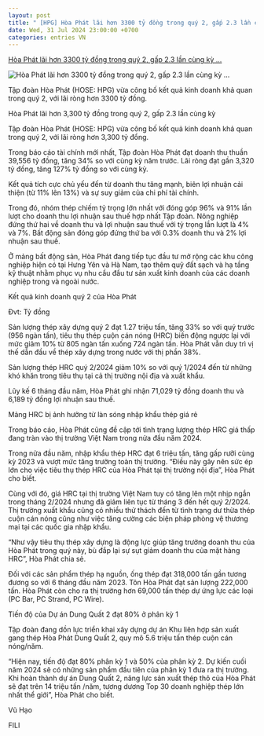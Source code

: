 ```yaml
---
layout: post
title: " [HPG] Hòa Phát lãi hơn 3300 tỷ đồng trong quý 2, gấp 2.3 lần cùng kỳ ..."
date: Wed, 31 Jul 2024 23:00:00 +0700
categories: entries VN
---
```

[Hòa Phát lãi hơn 3300 tỷ đồng trong quý 2, gấp 2.3 lần cùng kỳ ...](https://vietstock.vn/2024/07/hoa-phat-lai-hon-3300-ty-dong-trong-quy-2-gap-23-lan-cung-ky-737-1215203.htm)

![Hòa Phát lãi hơn 3300 tỷ đồng trong quý 2, gấp 2.3 lần cùng kỳ ...](https://image.vietstock.vn/2024/07/31/hoa-phat_1733341.png)

Tập đoàn Hòa Phát (HOSE: HPG) vừa công bố kết quả kinh doanh khả quan trong quý 2, với lãi ròng hơn 3300 tỷ đồng.

Hòa Phát lãi hơn 3,300 tỷ đồng trong quý 2, gấp 2.3 lần cùng kỳ

Tập đoàn Hòa Phát (HOSE: HPG) vừa công bố kết quả kinh doanh khả quan trong quý 2, với lãi ròng hơn 3,300 tỷ đồng.

Trong báo cáo tài chính mới nhất, Tập đoàn Hòa Phát đạt doanh thu thuần 39,556 tỷ đồng, tăng 34% so với cùng kỳ năm trước. Lãi ròng đạt gần 3,320 tỷ đồng, tăng 127% tỷ đồng so với cùng kỳ.

Kết quả tích cực chủ yếu đến từ doanh thu tăng mạnh, biên lợi nhuận cải thiện (từ 11% lên 13%) và sự suy giảm của chi phí tài chính.

Trong đó, nhóm thép chiếm tỷ trọng lớn nhất với đóng góp 96% và 91% lần lượt cho doanh thu lợi nhuận sau thuế hợp nhất Tập đoàn. Nông nghiệp đứng thứ hai về doanh thu và lợi nhuận sau thuế với tỷ trọng lần lượt là 4% và 7%. Bất động sản đóng góp đứng thứ ba với 0.3% doanh thu và 2% lợi nhuận sau thuế.

Ở mảng bất động sản, Hòa Phát đang tiếp tục đầu tư mở rộng các khu công nghiệp hiện có tại Hưng Yên và Hà Nam, tạo thêm quỹ đất sạch và hạ tầng kỹ thuật nhằm phục vụ nhu cầu đầu tư sản xuất kinh doanh của các doanh nghiệp trong và ngoài nước.

Kết quả kinh doanh quý 2 của Hòa Phát

Đvt: Tỷ đồng

Sản lượng thép xây dựng quý 2 đạt 1.27 triệu tấn, tăng 33% so với quý trước (956 ngàn tấn), tiêu thụ thép cuộn cán nóng (HRC) biến động ngược lại với mức giảm 10% từ 805 ngàn tấn xuống 724 ngàn tấn. Hòa Phát vẫn duy trì vị thế dẫn đầu về thép xây dựng trong nước với thị phần 38%.

Sản lượng thép HRC quý 2/2024 giảm 10% so với quý 1/2024 đến từ những khó khăn trong tiêu thụ tại cả thị trường nội địa và xuất khẩu.

Lũy kế 6 tháng đầu năm, Hòa Phát ghi nhận 71,029 tỷ đồng doanh thu và 6,189 tỷ đồng lợi nhuận sau thuế.

Mảng HRC bị ảnh hưởng từ làn sóng nhập khẩu thép giá rẻ

Trong báo cáo, Hòa Phát cũng đề cập tới tình trạng lượng thép HRC giá thấp đang tràn vào thị trường Việt Nam trong nửa đầu năm 2024.

Trong nửa đầu năm, nhập khẩu thép HRC đạt 6 triệu tấn, tăng gấp rưỡi cùng kỳ 2023 và vượt mức tăng trưởng toàn thị trường. “Điều này gây nên sức ép lớn cho việc tiêu thụ thép HRC của Hòa Phát tại thị trường nội địa”, Hòa Phát cho biết.

Cùng với đó, giá HRC tại thị trường Việt Nam tuy có tăng lên một nhịp ngắn trong tháng 2/2024 nhưng đã giảm liên tục từ tháng 3 đến hết quý 2/2024. Thị trường xuất khẩu cũng có nhiều thử thách đến từ tình trạng dư thừa thép cuộn cán nóng cũng như việc tăng cường các biện pháp phòng vệ thương mại tại các quốc gia nhập khẩu.

“Như vậy tiêu thụ thép xây dựng là động lực giúp tăng trưởng doanh thu của Hòa Phát trong quý này, bù đắp lại sự sụt giảm doanh thu của mặt hàng HRC”, Hòa Phát chia sẻ.

Đối với các sản phẩm thép hạ nguồn, ống thép đạt 318,000 tấn gần tương đương so với 6 tháng đầu năm 2023. Tôn Hòa Phát đạt sản lượng 222,000 tấn. Hòa Phát còn cho ra thị trường hơn 69,000 tấn thép dự ứng lực các loại (PC Bar, PC Strand, PC Wire).

Tiến độ của Dự án Dung Quất 2 đạt 80% ở phân kỳ 1

Tập đoàn đang dồn lực triển khai xây dựng dự án Khu liên hợp sản xuất gang thép Hòa Phát Dung Quất 2, quy mô 5.6 triệu tấn thép cuộn cán nóng/năm.

“Hiện nay, tiến độ đạt 80% phân kỳ 1 và 50% của phân kỳ 2. Dự kiến cuối năm 2024 sẽ có những sản phẩm đầu tiên của phân kỳ 1 đưa ra thị trường. Khi hoàn thành dự án Dung Quất 2, năng lực sản xuất thép thô của Hòa Phát sẽ đạt trên 14 triệu tấn /năm, tương dương Top 30 doanh nghiệp thép lớn nhất thể giới”, Hòa Phát cho biết.

Vũ Hạo

FILI

